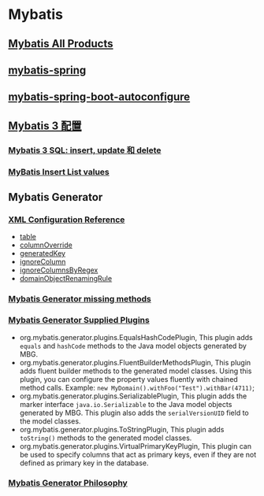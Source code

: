 # Mybatis

## [Mybatis All Products](https://blog.mybatis.org/p/products.html)

## [mybatis-spring](http://mybatis.org/spring/zh/index.html)

## [mybatis-spring-boot-autoconfigure](http://mybatis.org/spring-boot-starter/mybatis-spring-boot-autoconfigure/)

## [Mybatis 3 配置](https://mybatis.org/mybatis-3/zh/configuration.html)

### [Mybatis 3 SQL: insert, update 和 delete](https://mybatis.org/mybatis-3/zh/sqlmap-xml.html#insert_update_and_delete)

### [MyBatis Insert List values](https://stackoverflow.com/a/45693515)

## Mybatis Generator

### [XML Configuration Reference](http://mybatis.org/generator/configreference/xmlconfig.html)

* [table](http://mybatis.org/generator/configreference/table.html)
* [columnOverride](http://mybatis.org/generator/configreference/table.html)
* [generatedKey](http://mybatis.org/generator/configreference/generatedKey.html)
* [ignoreColumn](http://mybatis.org/generator/configreference/ignoreColumn.html)
* [ignoreColumnsByRegex](http://mybatis.org/generator/configreference/ignoreColumnsByRegex.html)
* [domainObjectRenamingRule](http://mybatis.org/generator/configreference/domainObjectRenamingRule.html)

### [Mybatis Generator missing methods](https://stackoverflow.com/a/49159460)

### [Mybatis Generator Supplied Plugins](http://mybatis.org/generator/reference/plugins.html)

* org.mybatis.generator.plugins.EqualsHashCodePlugin, This plugin adds `equals` and `hashCode` methods to the Java model objects generated by MBG.
* org.mybatis.generator.plugins.FluentBuilderMethodsPlugin, This plugin adds fluent builder methods to the generated model classes. Using this plugin, you can configure the property values fluently with chained method calls. Example: `new MyDomain().withFoo("Test").withBar(4711)`; 
* org.mybatis.generator.plugins.SerializablePlugin, This plugin adds the marker interface `java.io.Serializable` to the Java model objects generated by MBG. This plugin also adds the `serialVersionUID` field to the model classes.
* org.mybatis.generator.plugins.ToStringPlugin, This plugin adds `toString()` methods to the generated model classes.
* org.mybatis.generator.plugins.VirtualPrimaryKeyPlugin, This plugin can be used to specify columns that act as primary keys, even if they are not defined as primary key in the database.

### [Mybatis Generator Philosophy](http://mybatis.org/generator/philosophy.html)
